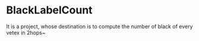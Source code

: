 # BlackLabelCount
It is a project, whose destination is to compute the number of black of every vetex in 2hops~

